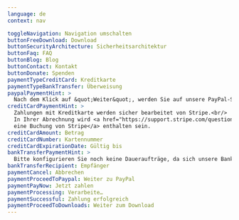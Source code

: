 ```yaml
---
language: de
context: nav

toggleNavigation: Navigation umschalten
buttonFreeDownload: Download
buttonSecurityArchitecture: Sicherheitsarchitektur
buttonFaq: FAQ
buttonBlog: Blog
buttonContact: Kontakt
buttonDonate: Spenden
paymentTypeCreditCard: Kreditkarte
paymentTypeBankTransfer: Überweisung
paypalPaymentHint: >
  Nach dem Klick auf &quot;Weiter&quot;, werden Sie auf unsere PayPal-Seite geleitet.
creditCardPaymentHint: >
  Zahlungen mit Kreditkarte werden sicher bearbeitet von Stripe.<br/>
  In Ihrer Abrechnung wird <a href="https://support.stripe.com/questions/i-have-a-charge-on-my-card-from-stripe-but-i-m-not-a-stripe-user" target="_blank">
  eine Buchung von Stripe</a> enthalten sein.
creditCardAmount: Betrag
creditCardNumber: Kartennummer
creditCardExpirationDate: Gültig bis
bankTransferPaymentHint: >
  Bitte konfigurieren Sie noch keine Daueraufträge, da sich unsere Bankverbindung rechtlich bedingt zukünftig ändern wird.
bankTransferRecipient: Empfänger
paymentCancel: Abbrechen
paymentProceedToPaypal: Weiter zu PayPal
paymentPayNow: Jetzt zahlen
paymentProcessing: Verarbeite…
paymentSuccessful: Zahlung erfolgreich
paymentProceedToDownloads: Weiter zum Download
---
```

